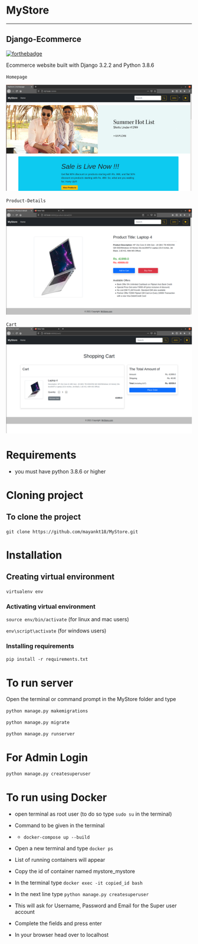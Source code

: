 # MyStore
---

## Django-Ecommerce

[![forthebadge](https://forthebadge.com/images/badges/made-with-python.svg)](https://forthebadge.com)

Ecommerce website built with Django 3.2.2 and Python 3.8.6

`Homepage`

![image](https://github.com/mayankt18/MyStore/blob/main/screenshots/homepage.png)

`Product-Details`

![image](https://github.com/mayankt18/MyStore/blob/main/screenshots/details.png)

`Cart`
![image](https://github.com/mayankt18/MyStore/blob/main/screenshots/cart.png)

# Requirements

- you must have python 3.8.6 or higher

# Cloning project

 ## To clone the project

`git clone https://github.com/mayankt18/MyStore.git`

# Installation

## Creating virtual environment

`virtualenv env`

 ### Activating virtual environment

  `source env/bin/activate` (for linux and mac users)

  `env\script\activate` (for windows users)

 ### Installing requirements

  `pip install -r requirements.txt`

# To run server

 Open the terminal or command prompt in the MyStore folder and type

 `python manage.py makemigrations`

 `python manage.py migrate`

 `python manage.py runserver`

# For Admin Login

```python
python manage.py createsuperuser
```

# To run using Docker

- open terminal as root user (to do so type `sudo su` in the terminal)
- Command to be given in the terminal
- - `docker-compose up --build`

- Open a new terminal and type `docker ps`
- List of running containers will appear
- Copy the id of container named mystore_mystore
- In the terminal type `docker exec -it copied_id bash`
- In the next line type `python manage.py createsuperuser`
- This will ask for Username, Password and Email for the Super user account 
- Complete the fields and press enter

- In your browser head over to localhost
